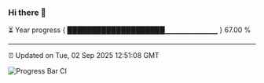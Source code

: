 ### Hi there 👋

⏳ Year progress { ████████████████████▁▁▁▁▁▁▁▁▁▁ } 67.00 %

---

⏰ Updated on Tue, 02 Sep 2025 12:51:08 GMT

![Progress Bar CI](https://github.com/ZhaoGui/ZhaoGui/workflows/Progress%20Bar%20CI/badge.svg)
